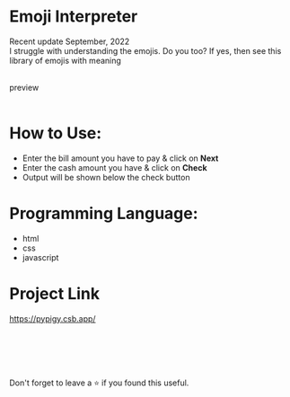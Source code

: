 
# Emoji Interpreter
Recent update September, 2022<br/>
I struggle with understanding the emojis. Do you too? If yes, then see this library of emojis with meaning

<br/>preview
<br/>
<br/>

# How to Use:
 - Enter the bill amount you have to pay & click on **Next**
 - Enter the cash amount you have & click on **Check**
 - Output will be shown below the check button
 
# Programming Language:

 - html
 - css 
 - javascript 

# Project Link

https://pypigy.csb.app/

<br/>
<br/>
<br/>
<br/>

Don't forget to leave a ⭐ if you found this useful.
